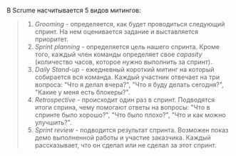 В Scrume насчитывается 5 видов митингов:
> 1. *Grooming* - определяется, как будет проводиться следующий спринт. На нем оценивается задание и выставляется приоритет.
> 2. *Sprint planning* - определяется цель нашего спринта. Кроме того, каждый член команды определяет свое *capasity* (количество часов, которое нужно выполнить за спринт).
> 3. *Daily Stand-up* - ежедневный короткий митинг на который собирается вся команда. Каждый участник отвечает на три вопроса: "Что я делал вчера?", "Что я буду делать сегодня?", "Какие у меня есть блокеры?".
> 4. *Retrospective* - происходит один раз в спринт. Подводятся итоги сприна, чему помогают ответы на вопросы: "Что в спринте было хорошо?", "Что было плохо?", "Что и как можно улучшить?".
> 5. *Sprint review* - подводится результат спринта. Возможен показ демо выполненной работы и участие заказчика. Каждый рассказывает, что он сделал или не сделал за этот спринт.
